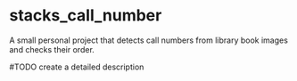 # stacks_call_number
A small personal project that detects call numbers from library book images and checks their order. 

#TODO create a detailed description 
